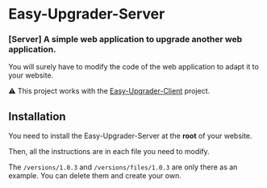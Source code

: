 # Easy-Upgrader-Server
### [Server] A simple web application to upgrade another web application.

You will surely have to modify the code of the web application to adapt it to your website.

⚠️ This project works with the [Easy-Upgrader-Client](https://github.com/Electron-Minecraft-Launcher/Easy-Upgrader-Client) project.

## Installation

You need to install the Easy-Upgrader-Server at the **root** of your website.

Then, all the instructions are in each file you need to modify.

The `/versions/1.0.3` and `/versions/files/1.0.3` are only there as an example. You can delete them and create your own.